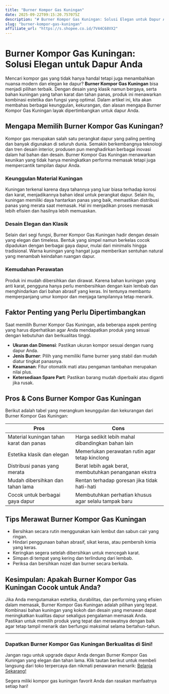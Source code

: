 ```yaml
---
title: "Burner Kompor Gas Kuningan"
date: 2025-09-22T09:15:20.757075Z
description: "# Burner Kompor Gas Kuningan: Solusi Elegan untuk Dapur Anda..."
slug: "burner-kompor-gas-kuningan"
affiliate_url: "https://s.shopee.co.id/7V44C68VX2"
---
```

# Burner Kompor Gas Kuningan: Solusi Elegan untuk Dapur Anda

Mencari kompor gas yang tidak hanya handal tetapi juga menambahkan nuansa modern dan elegan ke dapur? **Burner Kompor Gas Kuningan** bisa menjadi pilihan terbaik. Dengan desain yang klasik namun bergaya, serta bahan kuningan yang tahan karat dan tahan panas, produk ini menawarkan kombinasi estetika dan fungsi yang optimal. Dalam artikel ini, kita akan membahas berbagai keunggulan, kekurangan, dan alasan mengapa Burner Kompor Gas Kuningan layak dipertimbangkan untuk dapur Anda.

## Mengapa Memilih Burner Kompor Gas Kuningan?

Kompor gas merupakan salah satu perangkat dapur yang paling penting dan banyak digunakan di seluruh dunia. Semakin berkembangnya teknologi dan tren desain interior, produsen pun menghadirkan berbagai inovasi dalam hal bahan dan desain. Burner Kompor Gas Kuningan menawarkan keunikan yang tidak hanya meningkatkan performa memasak tetapi juga mempercantik tampilan dapur Anda.

### Keunggulan Material Kuningan

Kuningan terkenal karena daya tahannya yang luar biasa terhadap korosi dan karat, menjadikannya bahan ideal untuk perangkat dapur. Selain itu, kuningan memiliki daya hantarkan panas yang baik, memastikan distribusi panas yang merata saat memasak. Hal ini menjadikan proses memasak lebih efisien dan hasilnya lebih memuaskan.

### Desain Elegan dan Klasik

Selain dari segi fungsi, Burner Kompor Gas Kuningan hadir dengan desain yang elegan dan timeless. Bentuk yang simpel namun berkelas cocok dipadukan dengan berbagai gaya dapur, mulai dari minimalis hingga tradisional. Warna kuningan yang hangat juga memberikan sentuhan natural yang menambah keindahan ruangan dapur.

### Kemudahan Perawatan

Produk ini mudah dibersihkan dan dirawat. Karena bahan kuningan yang anti karat, pengguna hanya perlu membersihkan dengan kain lembab dan menghindarkan dari bahan abrasif yang keras. Ini tentunya membantu memperpanjang umur kompor dan menjaga tampilannya tetap menarik.

## Faktor Penting yang Perlu Dipertimbangkan

Saat memilih Burner Kompor Gas Kuningan, ada beberapa aspek penting yang harus diperhatikan agar Anda mendapatkan produk yang sesuai dengan kebutuhan dan berkualitas tinggi.

- **Ukuran dan Dimensi**: Pastikan ukuran kompor sesuai dengan ruang dapur Anda.
- **Jenis Burner**: Pilih yang memiliki flame burner yang stabil dan mudah diatur tingkat panasnya.
- **Keamanan**: Fitur otomatik mati atau pengaman tambahan merupakan nilai plus.
- **Ketersediaan Spare Part**: Pastikan barang mudah diperbaiki atau diganti jika rusak.

## Pros & Cons Burner Kompor Gas Kuningan

Berikut adalah tabel yang merangkum keunggulan dan kekurangan dari Burner Kompor Gas Kuningan:

| **Pros**                                              | **Cons**                                               |
|--------------------------------------------------------|--------------------------------------------------------|
| Material kuningan tahan karat dan panas               | Harga sedikit lebih mahal dibandingkan bahan lain     |
| Estetika klasik dan elegan                            | Memerlukan perawatan rutin agar tetap kinclong       |
| Distribusi panas yang merata                           | Berat lebih agak berat, membutuhkan penanganan ekstra|
| Mudah dibersihkan dan tahan lama                      | Rentan terhadap goresan jika tidak hati-hati         |
| Cocok untuk berbagai gaya dapur                        | Membutuhkan perhatian khusus agar selalu tampak baru |

## Tips Merawat Burner Kompor Gas Kuningan

- Bersihkan secara rutin menggunakan kain lembut dan sabun cair yang ringan.
- Hindari penggunaan bahan abrasif, sikat keras, atau pembersih kimia yang keras.
- Keringkan segera setelah dibersihkan untuk mencegah karat.
- Simpan di tempat yang kering dan terlindung dari lembab.
- Periksa dan bersihkan nozel dan burner secara berkala.

## Kesimpulan: Apakah Burner Kompor Gas Kuningan Cocok untuk Anda?

Jika Anda mengutamakan estetika, durabilitas, dan performing yang efisien dalam memasak, Burner Kompor Gas Kuningan adalah pilihan yang tepat. Kombinasi bahan kuningan yang kokoh dan desain yang menawan dapat meningkatkan kualitas dapur sekaligus pengalaman memasak Anda. Pastikan untuk memilih produk yang tepat dan merawatnya dengan baik agar tetap tampil menarik dan berfungsi maksimal selama bertahun-tahun.

---

### Dapatkan Burner Kompor Gas Kuningan Berkualitas di Sini!

Jangan ragu untuk upgrade dapur Anda dengan Burner Kompor Gas Kuningan yang elegan dan tahan lama. Klik tautan berikut untuk membeli langsung dari toko terpercaya dan nikmati penawaran menarik: [Belanja Sekarang!](https://s.shopee.co.id/7V44C68VX2)

Segera miliki kompor gas kuningan favorit Anda dan rasakan manfaatnya setiap hari!